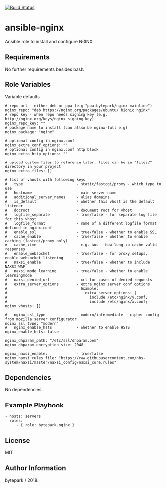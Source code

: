 [![Build Status](https://travis-ci.org/bytepark/ansible-nginx.svg?branch=master)](https://travis-ci.org/bytepark/ansible-nginx)

ansible-nginx
=========

Ansible role to install and configure NGINX

Requirements
------------

No further requirements besides bash.

Role Variables
--------------
Variable defaults

```
# repo url - either deb or ppa (e.g "ppa:bytepark/nginx-mainline")
nginx_repo: "deb https://nginx.org/packages/ubuntu/ bionic nginx"
# repo key - when repo needs signing key (e.g. http://nginx.org/keys/nginx_signing.key) 
nginx_repo_key: ""
# package name to install (can allso be nginx-full e.g)
nginx_package: "nginx"

# optional config in nginx.conf
nginx_extra_conf_options: ""
# optional config in nginx.conf http block
nginx_extra_http_options: ""

# upload custom files to reference later. files can be in "files/" directory in your project
nginx_extra_files: []

# list of vhosts with following keys
#   type                        - static/fastcgi/proxy - which type to use
#   hostname                    - main server name
#   additional_server_names     - alias domains
#   is_default                  - whether this vhost is the default listener
#   docroot                     - document root for vhost
#   logfile_separate            - true/false - for separate log file for this vhost
#   logfile_format              - name of a different logfile format defined in nginx.conf 
#   enable_ssl                  - true/false - whether to enable SSL
#   cache_enable                - true/false - whether to enable caching (fastcgi/proxy only)
#   cache_time                  - e.g. 30s - how long to cache valid responses
#   enable_websocket            - true/false - for proxy setups, enable websocket listening
#   naxsi_enable                - true/false - whether to include NAXSI WAF
#   naxsi_mode_learning         - true/false - whether to enable learningmode
#   naxsi_denied_url            - url for cases of denied requests
#   extra_server_options        - extra nginx server conf options
#                                 Example:
#                                   extra_server_options: |
#                                     include /etc/nginx/y.conf;
#                                     include /etc/nginx/x.conf;
nginx_vhosts: []

#   nginx_ssl_type              - modern/intermediate - cipher config from mozilla server configurator
nginx_ssl_type: "modern"
#   nginx_enable_hsts           - whether to enable HSTS
nginx_enable_hsts: false        

nginx_dhparam_path: "/etc/ssl/dhparam.pem"
nginx_dhparam_encryption_size: 2048

nginx_naxsi_enable:             - true/false
nginx_naxsi_rules_file: "https://raw.githubusercontent.com/nbs-system/naxsi/master/naxsi_config/naxsi_core.rules"
```

Dependencies
------------

No dependencies.

Example Playbook
----------------

    - hosts: servers
      roles:
         - { role: bytepark.nginx }

License
-------

MIT

Author Information
------------------

bytepark / 2018.
